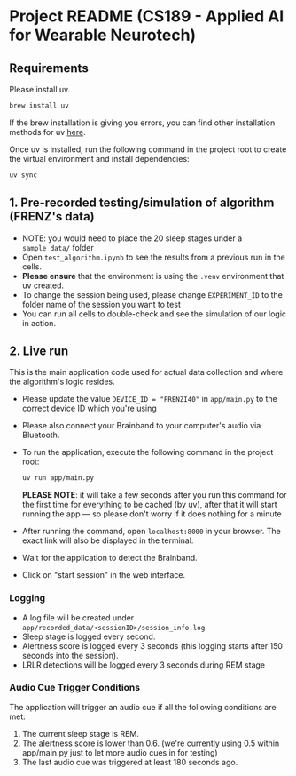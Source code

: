 # Project README (CS189 - Applied AI for Wearable Neurotech)

## Requirements

Please install uv.
```bash
brew install uv
```
If the brew installation is giving you errors, you can find other installation methods for uv [here](https://github.com/astral-sh/uv).

Once uv is installed, run the following command in the project root to create the virtual environment and install dependencies:

```bash
uv sync
```


## 1. Pre-recorded testing/simulation of algorithm (FRENZ's data)
- NOTE: you would need to place the 20 sleep stages under a `sample_data/` folder
-   Open `test_algorithm.ipynb` to see the results from a previous run in the cells.
- **Please ensure** that the environment is using the `.venv` environment that uv created.
-   To change the session being used, please change `EXPERIMENT_ID` to the folder name of the session you want to test
-   You can run all cells to double-check and see the simulation of our logic in action.

## 2. Live run

This is the main application code used for actual data collection and where the algorithm's logic resides.
-   Please update the value `DEVICE_ID = "FRENZI40"` in `app/main.py` to the correct device ID which you're using

-   Please also connect your Brainband to your computer's audio via Bluetooth.
-   To run the application, execute the following command in the project root:
    ```bash
    uv run app/main.py
    ```
    **PLEASE NOTE**: it will take a few seconds after you run this command for the first time for everything to be cached (by uv), after that it will start running the app — so please don't worry if it does nothing for a minute
-   After running the command, open `localhost:8000` in your browser. The exact link will also be displayed in the terminal.
-   Wait for the application to detect the Brainband.

-   Click on "start session" in the web interface.

### Logging

-   A log file will be created under `app/recorded_data/<sessionID>/session_info.log`.
-   Sleep stage is logged every second.
-   Alertness score is logged every 3 seconds (this logging starts after 150 seconds into the session).
-   LRLR detections will be logged every 3 seconds during REM stage

### Audio Cue Trigger Conditions

The application will trigger an audio cue if all the following conditions are met:

1. The current sleep stage is REM.
2. The alertness score is lower than 0.6. (we're currently using 0.5 within app/main.py just to let more audio cues in for testing)
3. The last audio cue was triggered at least 180 seconds ago.
